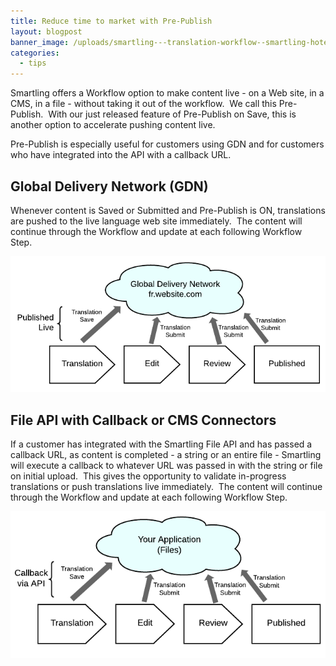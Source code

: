 ```yaml
---
title: Reduce time to market with Pre-Publish
layout: blogpost
banner_image: /uploads/smartling---translation-workflow--smartling-hotels-.png
categories:
  - tips
---
```



Smartling offers a Workflow option to make content live - on a Web site, in a CMS, in a file - without taking it out of the workflow. &nbsp;We call this Pre-Publish. &nbsp;With our just released feature of Pre-Publish on Save, this is another option to accelerate pushing content live.

Pre-Publish is especially useful for customers using GDN and for customers who have integrated into the API with a callback URL.

## Global Delivery Network (GDN)

Whenever content is Saved or Submitted and Pre-Publish is ON, translations are pushed to the live language web site immediately. &nbsp;The content will continue through the Workflow and update at each following Workflow Step.

![](/uploads/versions/image00---x----677-292x---.png)

## File API with Callback or CMS Connectors

If a customer has integrated with the Smartling File API and has passed a callback URL, as content is completed - a string or an entire file - Smartling will execute a callback to whatever URL was passed in with the string or file on initial upload. &nbsp;This gives the opportunity to validate in-progress translations or push translations live immediately. &nbsp;The content will continue through the Workflow and update at each following Workflow Step.

![](/uploads/versions/image01---x----647-301x---.png)